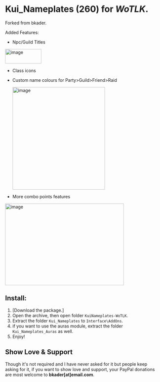 # Kui_Nameplates (260) for _WoTLK_.

Forked from bkader.

Added Features:
* Npc/Guild Titles
  
<img width="117" height="47" alt="image" src="https://github.com/user-attachments/assets/7bda810e-2301-417c-9b34-c262691c5718" />

* Class icons
  


* Custom name colours for Party>Guild>Friend>Raid
  
  <img width="299" height="331" alt="image" src="https://github.com/user-attachments/assets/a48ed88e-1f01-4a71-8d97-9c9d04827be3" />
  
* More combo points features
  
<img width="384" height="264" alt="image" src="https://github.com/user-attachments/assets/0544ae6b-f97e-4047-9141-98250dd5d90a" />

## Install:


1. [Download the package.]
2. Open the archive, then open folder `KuiNameplates-WoTLK`.
3. Extract the folder `Kui_Nameplates` to `Interface\AddOns`.
4. if you want to use the auras module, extract the folder `Kui_Nameplates_Auras` as well.
5. Enjoy!

## Show Love & Support

Though it's not required and I have never asked for it but people keep asking for it, if you want to show love and support, your PayPal donations are most welcome to **bkader[at]email.com**.
